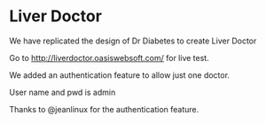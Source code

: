 Liver Doctor
=======================

We have replicated the design of Dr Diabetes to create Liver Doctor

Go to http://liverdoctor.oasiswebsoft.com/ for live test.

We added an authentication feature to allow just one doctor.

User name and pwd is admin

Thanks to @jeanlinux for the authentication feature.

